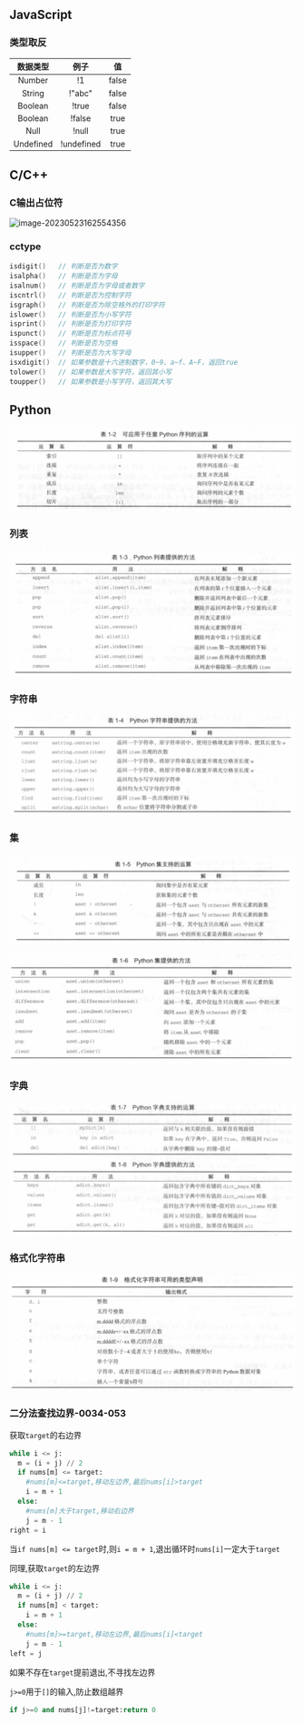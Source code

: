 ## JavaScript

### 类型取反

| 数据类型  |    例子    |  值   |
| :-------: | :--------: | :---: |
|  Number   |     !1     | false |
|  String   |   !"abc"   | false |
|  Boolean  |   !true    | false |
|  Boolean  |   !false   | true  |
|   Null    |   !null    | true  |
| Undefined | !undefined | true  |

## C/C++

### C输出占位符

![image-20230523162554356](C:\Users\LIUJY\Desktop\LeetCode\笔记.assets\image-20230523162554356.png)

### cctype

```c++
isdigit()   // 判断是否为数字
isalpha()   // 判断是否为字母
isalnum()   // 判断是否为字母或者数字
iscntrl()   // 判断是否为控制字符
isgraph()   // 判断是否为除空格外的打印字符
islower()   // 判断是否为小写字符
isprint()   // 判断是否为打印字符
ispunct()   // 判断是否为标点符号
isspace()   // 判断是否为空格
isupper()   // 判断是否为大写字母
isxdigit()  // 如果参数是十六进制数字，0~9、a~f、A~F，返回true
tolower()   // 如果参数是大写字符，返回其小写
toupper()   // 如果参数是小写字符，返回其大写
```

## Python

![image-20230527115247959](笔记.assets\image-20230527115247959.png)

### 列表

![image-20230526173653181](笔记.assets\image-20230526173653181.png)

### 字符串

![image-20230526174512675](笔记.assets\image-20230526174512675.png)

### 集

![image-20230526174545863](笔记.assets\image-20230526174545863.png)

![image-20230526174602942](笔记.assets\image-20230526174602942.png)

### 字典

![image-20230526174747296](笔记.assets\image-20230526174747296.png)

### 格式化字符串

![image-20230526175535172](笔记.assets\image-20230526175535172.png)

### 二分法查找边界-0034-053

获取`target`的右边界

```python
while i <= j:
  m = (i + j) // 2
  if nums[m] <= target: 
    #nums[m]<=target,移动左边界,最后nums[i]>target
    i = m + 1
  else: 
    #nums[m]大于target,移动右边界
    j = m - 1
right = i
```

当`if nums[m] <= target`时,则`i = m + 1`,退出循环时`nums[i]`一定大于`target`

同理,获取`target`的左边界

```python
while i <= j:
  m = (i + j) // 2
  if nums[m] < target: 
    i = m + 1
  else: 
    #nums[m]>=target,移动左边界,最后nums[i]<target
    j = m - 1
left = j
```

如果不存在`target`提前退出,不寻找左边界

`j>=0`用于`[]`的输入,防止数组越界

```python
if j>=0 and nums[j]!=target:return 0
```

